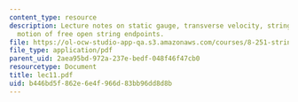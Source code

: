 ```yaml
---
content_type: resource
description: Lecture notes on static gauge, transverse velocity, string action, and
  motion of free open string endpoints.
file: https://ol-ocw-studio-app-qa.s3.amazonaws.com/courses/8-251-string-theory-for-undergraduates-spring-2007/b446bd5f862e6e4f966d83bb96dd8d8b_lec11.pdf
file_type: application/pdf
parent_uid: 2aea95bd-972a-237e-bedf-048f46f47cb0
resourcetype: Document
title: lec11.pdf
uid: b446bd5f-862e-6e4f-966d-83bb96dd8d8b
---
```

